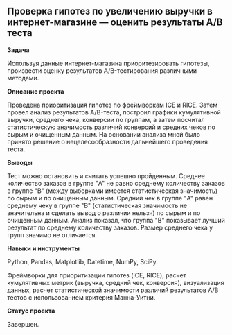 ## Проверка гипотез по увеличению выручки в интернет-магазине — оценить результаты A/B теста

**Задача**   

Используя данные интернет-магазина приоритезировать гипотезы, произвести оценку результатов A/B-тестирования различными методами.

**Описание проекта**

Проведена приоритизация гипотез по фреймворкам ICE и RICE. Затем провел анализ результатов A/B-теста, построил графики кумулятивной выручки, среднего чека, конверсии по группам, а затем посчитал статистическую значимость различий конверсий и средних чеков по сырым и очищенным данным. На основании анализа мной было принято решение о нецелесообразности дальнейшего проведения теста.

**Выводы**

Тест можно остановить и считать успешно пройденным.
Среднее количество заказов в группе "A" не равно среднему количеству заказов в группе "B" (между выборками имеется статистическая значимость) по сырым и по очищенным данным.
Средний чек в группе "A" равен среднему чеку в группе "B" (статистическая значимость не значительна и сделать вывод о различии нельзя) по сырым и по очищенным данным.
Анализ показал, что группа "В" показывает лучший результат по среднему количеству заказов.
Размер среднего чека у групп значимо не отличается.

**Навыки и инструменты**  

Python, Pandas, Matplotlib, Datetime, NumPy, SciPy.

Фреймворки для приоритизации гипотез (ICE, RICE), расчет кумулятивных метрик (выручка, средний чек, конверсия), визуализация данных, расчет статистической значимости различий результатов А/В тестов с использованием критерия Манна-Уитни.

**Статус проекта**

Завершен.